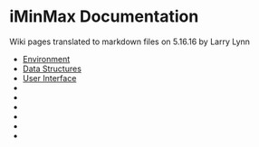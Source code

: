 # iMinMax Documentation

Wiki pages translated to markdown files 
on 5.16.16 by Larry Lynn

* [Environment](Environment.md)
* [Data Structures](DataStructures.md)
* [User Interface](UserInterface.md)
*
*
*
*
*
*
